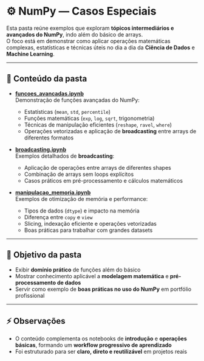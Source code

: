# ⚙️ NumPy — Casos Especiais

Esta pasta reúne exemplos que exploram **tópicos intermediários e avançados do NumPy**, indo além do básico de arrays.  
O foco está em demonstrar como aplicar operações matemáticas complexas, estatísticas e técnicas úteis no dia a dia da **Ciência de Dados** e **Machine Learning**.

---

## 📂 Conteúdo da pasta

- [**funcoes_avancadas.ipynb**](https://github.com/Marlon99henrique/python-data-science/blob/main/02_bibliotecas/numpy/casos_especias/funcoes_avancadas.ipynb)  
  Demonstração de funções avançadas do NumPy:  
  - Estatísticas (`mean`, `std`, `percentile`)  
  - Funções matemáticas (`exp`, `log`, `sqrt`, trigonometria)  
  - Técnicas de manipulação eficientes (`reshape`, `ravel`, `where`)  
  - Operações vetorizadas e aplicação de **broadcasting** entre arrays de diferentes formatos  

- [**broadcasting.ipynb**](https://github.com/Marlon99henrique/python-data-science/blob/main/02_bibliotecas/numpy/casos_especias/broadcasting.ipynb)  
  Exemplos detalhados de **broadcasting**:  
  - Aplicação de operações entre arrays de diferentes shapes  
  - Combinação de arrays sem loops explícitos  
  - Casos práticos em pré-processamento e cálculos matemáticos  

- [**manipulacao_memoria.ipynb**](https://github.com/Marlon99henrique/python-data-science/blob/main/02_bibliotecas/numpy/casos_especias/manipulacao_memoria.py)  
  Exemplos de otimização de memória e performance:  
  - Tipos de dados (`dtype`) e impacto na memória  
  - Diferença entre `copy` e `view`  
  - Slicing, indexação eficiente e operações vetorizadas  
  - Boas práticas para trabalhar com grandes datasets  

---

## 🎯 Objetivo da pasta

- Exibir **domínio prático** de funções além do básico  
- Mostrar conhecimento aplicável a **modelagem matemática** e **pré-processamento de dados**  
- Servir como exemplo de **boas práticas no uso do NumPy** em portfólio profissional  

---

## ⚡ Observações

- O conteúdo complementa os notebooks de **introdução** e **operações básicas**, formando um **workflow progressivo de aprendizado**  
- Foi estruturado para ser **claro, direto e reutilizável** em projetos reais
